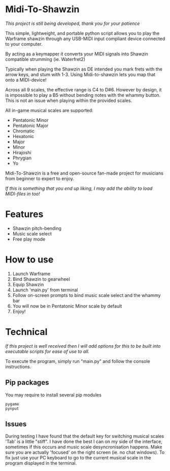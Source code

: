 # Midi-To-Shawzin
*This project is still being developed, thank you for your patience*

This simple, lightweight, and portable python script allows you to play the Warframe shawzin through any USB-MIDI input compliant device connected to your computer.

By acting as a keymapper it converts your MIDI signals into Shawzin compatible strumming (ie. Waterfret2)

Typically when playing the Shawzin as DE intended you mark frets with the arrow keys, and stum with 1-3. Using Midi-to-shawzin lets you map that onto a MIDI-device!

Across all 9 scales, the effective range is C4 to D#6. However by design, it is impossible to play a B5 without bending notes with the whammy button.
This is not an issue when playing within the provided scales.

All in-game musical scales are supported:
- Pentatonic Minor
- Pentatonic Major
- Chromatic
- Hexatonic
- Major
- Minor
- Hirajoshi
- Phrygian
- Yo

Midi-To-Shawzin is a free and open-source fan-made project for musicians from beginner to expert to enjoy.

*If this is something that you end up liking, I may add the ability to load MIDI-files in too!*

# Features
- Shawzin pitch-bending
- Music scale select
- Free play mode

# How to use
1. Launch Warframe
2. Bind Shawzin to gearwheel
3. Equip Shawzin
4. Launch 'main.py' from terminal
5. Follow on-screen prompts to bind music scale select and the whammy bar
6. You will now be in Pentatonic Minor scale by default
7. Enjoy!

# Technical
*If this project is well received then I will add options for this to be built into executable scripts for ease of use to all.*

To execute the program, simply run "main.py" and follow the console instructions.

## Pip packages
You may require to install several pip modules
```
pygame
pynput
```

## Issues
During testing I have found that the default key for switching musical scales 'Tab' is a little "stiff".
I have done the best I can on my side of the interface, sometimes if this occurs and music scale desyncronisation happens. Make sure you are actually 'focused' on the right screen (ie. no chat windows). To fix just use your PC keyboard to go to the current musical scale in the program displayed in the terminal.
